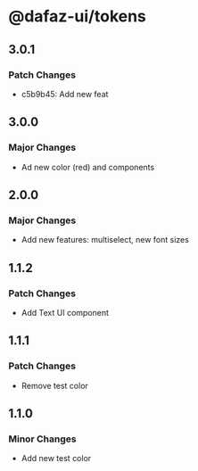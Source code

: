 # @dafaz-ui/tokens

## 3.0.1

### Patch Changes

- c5b9b45: Add new feat

## 3.0.0

### Major Changes

- Ad new color (red) and components

## 2.0.0

### Major Changes

- Add new features: multiselect, new font sizes

## 1.1.2

### Patch Changes

- Add Text UI component

## 1.1.1

### Patch Changes

- Remove test color

## 1.1.0

### Minor Changes

- Add new test color
